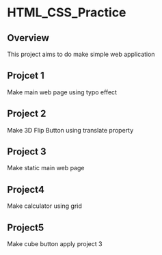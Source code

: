 # HTML_CSS_Practice

## Overview
This project aims to do make simple web application

## Projcet 1
Make main web page using typo effect

## Project 2
Make 3D Flip Button using translate property

## Project 3
Make static main web page

## Project4
Make calculator using grid

## Project5
Make cube button apply project 3